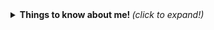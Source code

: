 <details>
  <summary> <b> Things to know about me! </b> <i>(click to expand!)</i> </summary>
   
Hi there 👋 :brazil:
   
  **Skills**
  
<img src = "https://raw.githubusercontent.com/devicons/devicon/master/icons/css3/css3-original-wordmark.svg"  width = 46> <img src = "https://raw.githubusercontent.com/devicons/devicon/master/icons/html5/html5-original-wordmark.svg" width = 46> <img src = "https://raw.githubusercontent.com/devicons/devicon/master/icons/javascript/javascript-original.svg" width = 38>

  **Studying**
      
   <img src = "https://raw.githubusercontent.com/devicons/devicon/master/icons/react/react-original-wordmark.svg" width = 50> <img src = "" width = 55> 

  

  
  
  
![Anurag's GitHub stats](https://github-readme-stats.vercel.app/api?username=augustoaraujoo&show_icons=true&theme=radical)
[![Top Langs](https://github-readme-stats.vercel.app/api/top-langs/?username=augustoaraujoo&layout=compact)](https://github.com/augustoaraujoo/github-readme-stats)



[![Linkedin Badge](https://img.shields.io/badge/-LinkedIn-blue?style=flat-square&logo=Linkedin&logoColor=white&link=https://https://www.linkedin.com/in/augusto-araujo-18243b1a6//)](https://www.linkedin.com/in/augusto-araujo-18243b1a6/)


<!--
**augustoaraujoo/augustoaraujoo** is a ✨ _special_ ✨ repository because its `README.md` (this file) appears on your GitHub profile. !
Here are some ideas to get you started:



- 🔭 I’m currently working on ...
- 🌱 I’m currently learning ...
- 👯 I’m looking to collaborate on ...
- 🤔 I’m looking for help with ...
- 💬 Ask me about ...
- 📫 How to reach me: ...
- 😄 Pronouns: ...
- ⚡ Fun fact: ...
-->
